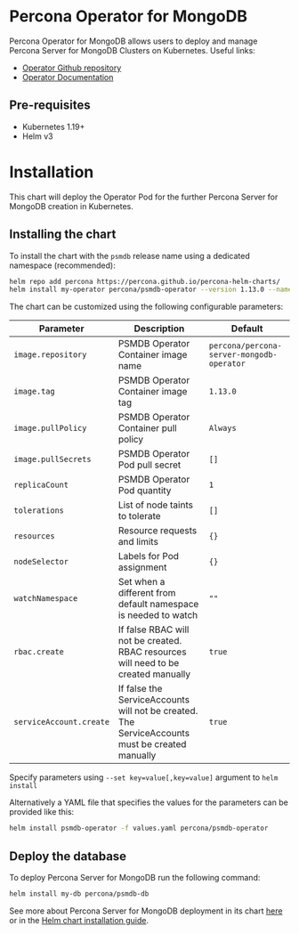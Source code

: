 # Percona Operator for MongoDB

Percona Operator for MongoDB allows users to deploy and manage Percona Server for MongoDB Clusters on Kubernetes.
Useful links:
- [Operator Github repository](https://github.com/percona/percona-server-mongodb-operator)
- [Operator Documentation](https://www.percona.com/doc/kubernetes-operator-for-psmongodb/index.html)

## Pre-requisites
* Kubernetes 1.19+
* Helm v3

# Installation

This chart will deploy the Operator Pod for the further Percona Server for MongoDB creation in Kubernetes.

## Installing the chart

To install the chart with the `psmdb` release name using a dedicated namespace (recommended):

```sh
helm repo add percona https://percona.github.io/percona-helm-charts/
helm install my-operator percona/psmdb-operator --version 1.13.0 --namespace my-namespace
```

The chart can be customized using the following configurable parameters:

| Parameter                       | Description                                                                   | Default                                   |
| ------------------------------- | ------------------------------------------------------------------------------| ------------------------------------------|
| `image.repository`              | PSMDB Operator Container image name                                           | `percona/percona-server-mongodb-operator` |
| `image.tag`                     | PSMDB Operator Container image tag                                            | `1.13.0`                                  |
| `image.pullPolicy`              | PSMDB Operator Container pull policy                                          | `Always`                                  |
| `image.pullSecrets`             | PSMDB Operator Pod pull secret                                                | `[]`                                      |
| `replicaCount`                  | PSMDB Operator Pod quantity                                                   | `1`                                       |
| `tolerations`                   | List of node taints to tolerate                                               | `[]`                                      |
| `resources`                     | Resource requests and limits                                                  | `{}`                                      |
| `nodeSelector`                  | Labels for Pod assignment                                                     | `{}`                                      |
| `watchNamespace`                | Set when a different from default namespace is needed to watch                | `""`                                      |
| `rbac.create`                   | If false RBAC will not be created. RBAC resources will need to be created manually  | `true`                              |
| `serviceAccount.create`         | If false the ServiceAccounts will not be created. The ServiceAccounts must be created manually  | `true`                  |

Specify parameters using `--set key=value[,key=value]` argument to `helm install`

Alternatively a YAML file that specifies the values for the parameters can be provided like this:

```sh
helm install psmdb-operator -f values.yaml percona/psmdb-operator
```

## Deploy the database

To deploy Percona Server for MongoDB run the following command:

```sh
helm install my-db percona/psmdb-db
```

See more about Percona Server for MongoDB deployment in its chart [here](https://github.com/percona/percona-helm-charts/tree/main/charts/psmdb-db) or in the [Helm chart installation guide](https://www.percona.com/doc/kubernetes-operator-for-psmongodb/helm.html).

